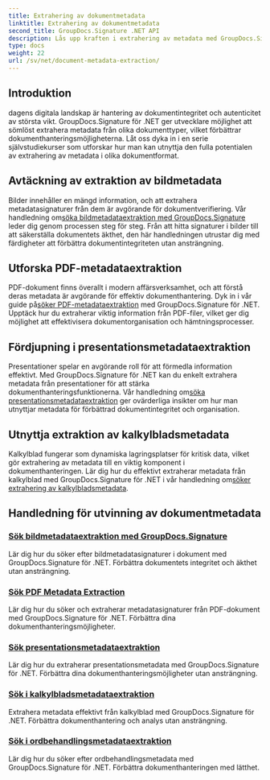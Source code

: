 ```yaml
---
title: Extrahering av dokumentmetadata
linktitle: Extrahering av dokumentmetadata
second_title: GroupDocs.Signature .NET API
description: Lås upp kraften i extrahering av metadata med GroupDocs.Signature för .NET. Lär dig att söka och extrahera dokumentmetadata utan ansträngning för förbättrad hantering.
type: docs
weight: 22
url: /sv/net/document-metadata-extraction/
---
```


## Introduktion

dagens digitala landskap är hantering av dokumentintegritet och autenticitet av största vikt. GroupDocs.Signature för .NET ger utvecklare möjlighet att sömlöst extrahera metadata från olika dokumenttyper, vilket förbättrar dokumenthanteringsmöjligheterna. Låt oss dyka in i en serie självstudiekurser som utforskar hur man kan utnyttja den fulla potentialen av extrahering av metadata i olika dokumentformat.

## Avtäckning av extraktion av bildmetadata
 Bilder innehåller en mängd information, och att extrahera metadatasignaturer från dem är avgörande för dokumentverifiering. Vår handledning om[söka bildmetadataextraktion med GroupDocs.Signature](./search-image-metadata-extraction/) leder dig genom processen steg för steg. Från att hitta signaturer i bilder till att säkerställa dokumentets äkthet, den här handledningen utrustar dig med färdigheter att förbättra dokumentintegriteten utan ansträngning.

## Utforska PDF-metadataextraktion
PDF-dokument finns överallt i modern affärsverksamhet, och att förstå deras metadata är avgörande för effektiv dokumenthantering. Dyk in i vår guide på[söker PDF-metadataextraktion](./search-pdf-metadata-extraction/) med GroupDocs.Signature för .NET. Upptäck hur du extraherar viktig information från PDF-filer, vilket ger dig möjlighet att effektivisera dokumentorganisation och hämtningsprocesser.

## Fördjupning i presentationsmetadataextraktion
 Presentationer spelar en avgörande roll för att förmedla information effektivt. Med GroupDocs.Signature för .NET kan du enkelt extrahera metadata från presentationer för att stärka dokumenthanteringsfunktionerna. Vår handledning om[söka presentationsmetadataextraktion](./search-presentation-metadata-extraction/) ger ovärderliga insikter om hur man utnyttjar metadata för förbättrad dokumentintegritet och organisation.

## Utnyttja extraktion av kalkylbladsmetadata
Kalkylblad fungerar som dynamiska lagringsplatser för kritisk data, vilket gör extrahering av metadata till en viktig komponent i dokumenthanteringen. Lär dig hur du effektivt extraherar metadata från kalkylblad med GroupDocs.Signature för .NET i vår handledning om[söker extrahering av kalkylbladsmetadata](./search-spreadsheet-metadata-extraction/). 

## Handledning för utvinning av dokumentmetadata
### [Sök bildmetadataextraktion med GroupDocs.Signature](./search-image-metadata-extraction/)
Lär dig hur du söker efter bildmetadatasignaturer i dokument med GroupDocs.Signature för .NET. Förbättra dokumentets integritet och äkthet utan ansträngning.
### [Sök PDF Metadata Extraction](./search-pdf-metadata-extraction/)
Lär dig hur du söker och extraherar metadatasignaturer från PDF-dokument med GroupDocs.Signature för .NET. Förbättra dina dokumenthanteringsmöjligheter.
### [Sök presentationsmetadataextraktion](./search-presentation-metadata-extraction/)
Lär dig hur du extraherar presentationsmetadata med GroupDocs.Signature för .NET. Förbättra dina dokumenthanteringsmöjligheter utan ansträngning.
### [Sök i kalkylbladsmetadataextraktion](./search-spreadsheet-metadata-extraction/)
Extrahera metadata effektivt från kalkylblad med GroupDocs.Signature för .NET. Förbättra dokumenthantering och analys utan ansträngning.
### [Sök i ordbehandlingsmetadataextraktion](./search-word-processing-metadata-extraction/)
Lär dig hur du söker efter ordbehandlingsmetadata med GroupDocs.Signature för .NET. Förbättra dokumenthanteringen med lätthet.